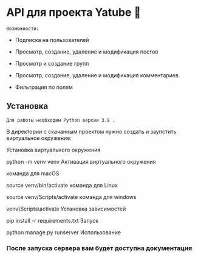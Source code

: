 # API для проекта Yatube :t-rex:

```Возможности:```

- Подписка на пользователей

- Просмотр, создание, удаление и модификация постов

- Просмотр и создание групп

- Просмотр, создание, удаление и модификация комментариев

- Фильтрация по полям

## Установка

 ```Для работы необходим Python версии 3.9 .```

В директории с скачанным проектом нужно создать и заупстить виртуальное окружение:

Установка виртуального окружения

python -m venv venv
Активация виртуального окружения

команда для macOS

source venv/bin/activate
команда для Linux

source venv/Scripts/activate
команда для windows

venv\Scripts\activate
Установка зависимостей

pip install -r requirements.txt
Запуск

python manage.py runserver
Использование

### После запуска сервера вам будет доступна документация

